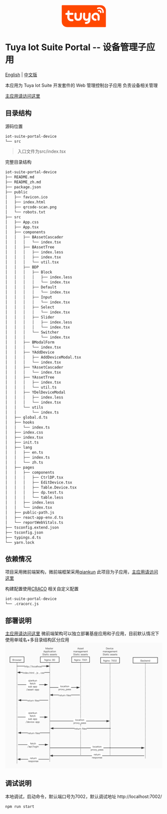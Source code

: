 <center><p align="center"><img src="./tuya_logo.png" width="28%" height="28%" /></p></center>

Tuya Iot Suite Portal -- 设备管理子应用
===

[English](README.md) | [中文版](README_zh.md)

本应用为 Tuya Iot Suite 开发套件的 Web 管理控制台子应用
负责设备相关管理

[主应用请访问这里](https://github.com/tuya/iot-suite-portal)

## 目录结构

源码位置
```
iot-suite-portal-device
└── src
```

> 入口文件为src/index.tsx

完整目录结构
```
iot-suite-portal-device
├── README.md
├── README_zh.md
├── package.json
├── public
│   ├── favicon.ico
│   ├── index.html
│   ├── qrcode-scan.png
│   └── robots.txt
├── src
│   ├── App.css
│   ├── App.tsx
│   ├── components
│   │   ├── BAssetCascader
│   │   │   └── index.tsx
│   │   ├── BAssetTree
│   │   │   ├── index.less
│   │   │   ├── index.tsx
│   │   │   └── util.tsx
│   │   ├── BDP
│   │   │   ├── Block
│   │   │   │   ├── index.less
│   │   │   │   └── index.tsx
│   │   │   ├── Default
│   │   │   │   └── index.tsx
│   │   │   ├── Input
│   │   │   │   └── index.tsx
│   │   │   ├── Select
│   │   │   │   └── index.tsx
│   │   │   ├── Slider
│   │   │   │   ├── index.less
│   │   │   │   └── index.tsx
│   │   │   └── Switcher
│   │   │       └── index.tsx
│   │   ├── BModalForm
│   │   │   └── index.tsx
│   │   ├── YAddDevice
│   │   │   ├── AddDeviceModal.tsx
│   │   │   └── index.tsx
│   │   ├── YAssetCascader
│   │   │   └── index.tsx
│   │   ├── YAssetTree
│   │   │   ├── index.tsx
│   │   │   └── util.ts
│   │   ├── YDelDeviceModal
│   │   │   ├── index.less
│   │   │   └── index.tsx
│   │   └── utils
│   │       └── index.ts
│   ├── global.d.ts
│   ├── hooks
│   │   └── index.ts
│   ├── index.css
│   ├── index.tsx
│   ├── init.ts
│   ├── lang
│   │   ├── en.ts
│   │   ├── index.ts
│   │   └── zh.ts
│   ├── pages
│   │   ├── components
│   │   │   ├── CtrlDP.tsx
│   │   │   ├── EditDevice.tsx
│   │   │   ├── Table.Device.tsx
│   │   │   ├── dp.test.ts
│   │   │   └── table.less
│   │   ├── index.less
│   │   └── index.tsx
│   ├── public-path.js
│   ├── react-app-env.d.ts
│   └── reportWebVitals.ts
├── tsconfig.extend.json
├── tsconfig.json
├── typings.d.ts
└── yarn.lock
```

## 依赖情况

项目采用微前端架构，微前端框架采用[qiankun](https://qiankun.umijs.org/)
此项目为子应用，[主应用请访问这里](https://github.com/tuya/iot-suite-portal)

构建配置使用[CRACO](https://github.com/gsoft-inc/craco)
相关自定义配置
```
iot-suite-portal-device
└── .cracorc.js
```

## 部署说明
[主应用请访问这里](https://github.com/tuya/iot-suite-portal)
微前端架构可以独立部署基座应用和子应用，目前默认情况下使用单域名+多目录结构区分应用
![network](./frontend-network.jpg)


## 调试说明

本地调试，启动命令，默认端口号为7002，默认调试地址 http://localhost:7002/
```
npm run start
```
